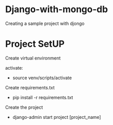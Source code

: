 # Django-with-mongo-db
Creating a sample project with djongo 

# Project SetUP

Create virtual environment

activate: 
  - source venv/scripts/activate

Create requirements.txt
- pip install -r requirements.txt

Create the project
- django-admin start project [project_name]

